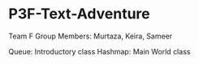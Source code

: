 # P3F-Text-Adventure

Team F
Group Members: Murtaza, Keira, Sameer

Queue: Introductory class
Hashmap: Main World class

